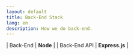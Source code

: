 ```yaml
---
layout: default
title: Back-End Stack
lang: en
description: How we do back-end.
---
```


| Back-End | **Node** |
| Back-End API | **Express.js** |